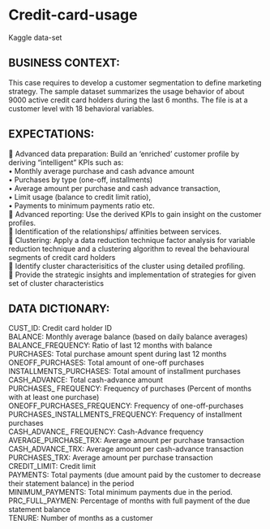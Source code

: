 # Credit-card-usage
Kaggle data-set

## BUSINESS CONTEXT:
This case requires to develop a customer segmentation to define marketing strategy. The sample dataset summarizes the usage behavior of about 9000 active credit card holders during the last 6 months. The file is at a customer level with 18 behavioral variables.     

## EXPECTATIONS:
	Advanced data preparation: Build an ‘enriched’ customer profile by deriving “intelligent” KPIs such as:  
•	Monthly average purchase and cash advance amount  
•	Purchases by type (one-off, installments)  
•	Average amount per purchase and cash advance transaction,  
•	Limit usage (balance to credit limit ratio),  
•	Payments to minimum payments ratio etc.  
	Advanced reporting: Use the derived KPIs to gain insight on the customer profiles.  
	Identification of the relationships/ affinities between services.  
	Clustering: Apply a data reduction technique factor analysis for variable reduction technique and a clustering algorithm to reveal the behavioural segments of credit card holders  
	Identify cluster characterisitics of the cluster using detailed profiling.  
	Provide the strategic insights and implementation of strategies for given set of cluster characteristics  

## DATA DICTIONARY:

CUST_ID: Credit card holder ID  
BALANCE: Monthly average balance (based on daily balance averages)   
BALANCE_FREQUENCY: Ratio of last 12 months with balance   
PURCHASES: Total purchase amount spent during last 12 months   
ONEOFF_PURCHASES: Total amount of one-off purchases   
INSTALLMENTS_PURCHASES: Total amount of installment purchases   
CASH_ADVANCE: Total cash-advance amount    
PURCHASES_ FREQUENCY: Frequency of purchases (Percent of months with at least one purchase)  
ONEOFF_PURCHASES_FREQUENCY: Frequency of one-off-purchases   
PURCHASES_INSTALLMENTS_FREQUENCY: Frequency of installment purchases    
CASH_ADVANCE_ FREQUENCY: Cash-Advance frequency   
AVERAGE_PURCHASE_TRX: Average amount per purchase transaction   
CASH_ADVANCE_TRX: Average amount per cash-advance transaction   
PURCHASES_TRX: Average amount per purchase transaction  
CREDIT_LIMIT: Credit limit  
PAYMENTS: Total payments (due amount paid by the customer to decrease their statement balance) in the period  
MINIMUM_PAYMENTS: Total minimum payments due in the period.   
PRC_FULL_PAYMEN: Percentage of months with full payment of the due statement balance   
TENURE: Number of months as a customer  
